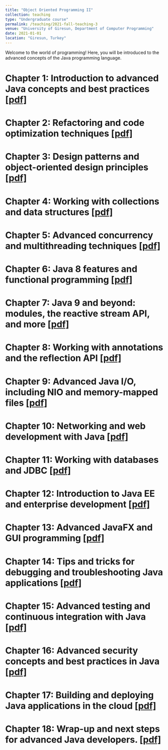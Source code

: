 ```yaml
---
title: "Object Oriented Programming II"
collection: teaching
type: "Undergraduate course"
permalink: /teaching/2021-fall-teaching-3
venue: "University of Giresun, Department of Computer Programming"
date: 2021-01-01
location: "Giresun, Turkey"
---
```


Welcome to the world of programming! Here, you will be introduced to the advanced concepts of the Java programming language. 

Chapter 1: Introduction to advanced Java concepts and best practices <a href="http://sercankulcu.github.io/assets/teaching/javaII/1_Introduction.pdf">[pdf]</a>
======

Chapter 2: Refactoring and code optimization techniques <a href="http://sercankulcu.github.io/assets/teaching/javaII/2_Refactoring.pdf">[pdf]</a>
======

Chapter 3: Design patterns and object-oriented design principles <a href="http://sercankulcu.github.io/assets/teaching/javaII/3_Design.pdf">[pdf]</a>
======

Chapter 4: Working with collections and data structures <a href="http://sercankulcu.github.io/assets/teaching/javaII/4_Collections.pdf">[pdf]</a>
======

Chapter 5: Advanced concurrency and multithreading techniques <a href="http://sercankulcu.github.io/assets/teaching/javaII/5_Concurrency.pdf">[pdf]</a>
======

Chapter 6: Java 8 features and functional programming <a href="http://sercankulcu.github.io/assets/teaching/javaII/6_Java_8.pdf">[pdf]</a>
======

Chapter 7: Java 9 and beyond: modules, the reactive stream API, and more <a href="http://sercankulcu.github.io/assets/teaching/javaII/7_Java_9.pdf">[pdf]</a>
======

Chapter 8: Working with annotations and the reflection API <a href="http://sercankulcu.github.io/assets/teaching/javaII/8_Annotations.pdf">[pdf]</a>
======

Chapter 9: Advanced Java I/O, including NIO and memory-mapped files <a href="http://sercankulcu.github.io/assets/teaching/javaII/9_JavaIO.pdf">[pdf]</a>
======

Chapter 10: Networking and web development with Java <a href="http://sercankulcu.github.io/assets/teaching/javaII/10_Networking.pdf">[pdf]</a>
======

Chapter 11: Working with databases and JDBC <a href="http://sercankulcu.github.io/assets/teaching/javaII/11_Databases.pdf">[pdf]</a>
======

Chapter 12: Introduction to Java EE and enterprise development <a href="http://sercankulcu.github.io/assets/teaching/javaII/12_JavaEE.pdf">[pdf]</a>
======

Chapter 13: Advanced JavaFX and GUI programming <a href="http://sercankulcu.github.io/assets/teaching/javaII/13_JavaFX.pdf">[pdf]</a>
======

Chapter 14: Tips and tricks for debugging and troubleshooting Java applications <a href="http://sercankulcu.github.io/assets/teaching/javaII/14_Debugging.pdf">[pdf]</a>
======

Chapter 15: Advanced testing and continuous integration with Java <a href="http://sercankulcu.github.io/assets/teaching/javaII/15_Testing.pdf">[pdf]</a>
======

Chapter 16: Advanced security concepts and best practices in Java <a href="http://sercankulcu.github.io/assets/teaching/javaII/16_Security.pdf">[pdf]</a>
======

Chapter 17: Building and deploying Java applications in the cloud <a href="http://sercankulcu.github.io/assets/teaching/javaII/17_Cloud.pdf">[pdf]</a>
======

Chapter 18: Wrap-up and next steps for advanced Java developers. <a href="http://sercankulcu.github.io/assets/teaching/javaII/18_Next.pdf">[pdf]</a>
======

